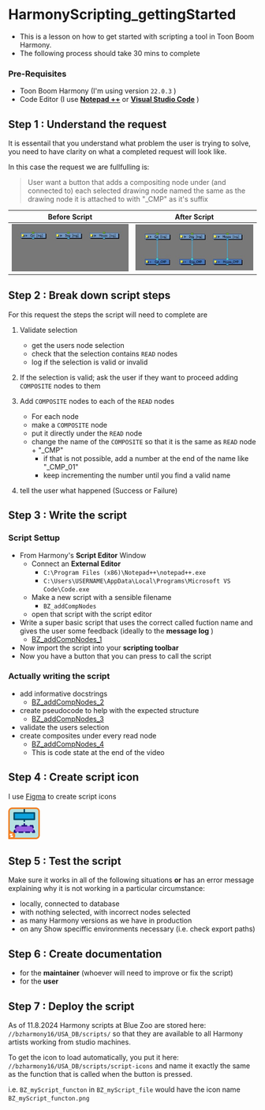 # HarmonyScripting_gettingStarted
- This is a lesson on how to get started with scripting a tool in Toon Boom Harmony.
- The following process should take 30 mins to complete

### Pre-Requisites

- Toon Boom Harmony (I'm using version `22.0.3` )
- Code Editor (I use [**Notepad ++**](https://notepad-plus-plus.org/downloads/)  or [**Visual Studio Code**](https://code.visualstudio.com/Download) )


## Step 1 : Understand the request
It is essentail that you understand what problem the user is trying to solve, you need to have clarity on what a completed request will look like.

In this case the request we are fullfulling is: 
>User want a button that adds a compositing node under (and connected to) each selected drawing node named the same as the drawing node it is attached to with "_CMP" as it's suffix


| Before Script | After Script |
| -- | --- |
|![drawing nodes only](images/fig-01_drawingNodes.jpg)  | ![drawing nodes with comp nodes](images/fig-02_drawingNodesAndCompNodes.jpg)|

## Step 2 : Break down script steps
For this request the steps the script will need to complete are

1. Validate selection
   - get the users node selection
   - check that the selection contains `READ` nodes 
   - log if the selection is valid or invalid
2. If the selection is valid; ask the user if they want to proceed adding `COMPOSITE` nodes to them
3. Add `COMPOSITE` nodes to each of the `READ` nodes 
   - For each node
   - make a `COMPOSITE` node
   - put it directly under the `READ` node
   - change the name of the `COMPOSITE` so that it is the same as `READ` node + "_CMP"
     - if that is not possible, add a number at the end of the name like "_CMP_01"
     - keep incrementing the number until you find a valid name
   
4. tell the user what happened (Success or Failure)

## Step 3 : Write the script

### Script Settup
- From Harmony's **Script Editor** Window
  - Connect an **External Editor**
    - `C:\Program Files (x86)\Notepad++\notepad++.exe`
    - `C:\Users\USERNAME\AppData\Local\Programs\Microsoft VS Code\Code.exe`
  - Make a new script with a sensible filename
    - `BZ_addCompNodes`
  - open that script with the script editor
- Write a super basic script that uses the correct called fuction name and gives the user some feedback (ideally to the **message log** )
  - [BZ_addCompNodes_1](ScriptStages/BZ_addCompNodes_1.js)
- Now import the script into your **scripting toolbar**
- Now you have a button that you can press to call the script

### Actually writing the script
- add informative docstrings
  - [BZ_addCompNodes_2](ScriptStages/BZ_addCompNodes_2.js)
- create pseudocode to help with the expected structure
  - [BZ_addCompNodes_3](ScriptStages/BZ_addCompNodes_3.js)
- validate the users selection
- create composites under every read node
  - [BZ_addCompNodes_4](ScriptStages/BZ_addCompNodes_4.js) 
  - This is code state at the end of the video
## Step 4 : Create script icon
I use [Figma](https://www.figma.com/design/SLqk13wRGNDB3ZpJf77buo/BZ2D-Script-Icons?node-id=13-57&t=bH49zJ8YxbAOrO0w-0) to create script icons

![BZ_addComp_toReadNode.png](images/BZ_addComp_toReadNode.png)

## Step 5 : Test the script
Make sure it works in all of the following situations **or** has an error message explaining why it is not working in a particular circumstance:
- locally, connected to database 
- with nothing selected, with incorrect nodes selected
- as many Harmony versions as we have in production
- on any Show speciffic environments necessary (i.e. check export paths)
## Step 6 : Create documentation
- for the **maintainer** (whoever will need to improve or fix the script)
- for the **user**

## Step 7 : Deploy the script
As of 11.8.2024 Harmony scripts at Blue Zoo are stored here:  `//bzharmony16/USA_DB/scripts/` so that they are available to all Harmony artists working from studio machines.

To get the icon to load automatically, you put it here: `//bzharmony16/USA_DB/scripts/script-icons` and name it exactly the same as the function that is called when the button is pressed. 

i.e. `BZ_myScript_functon` in `BZ_myScript_file` would have the icon name `BZ_myScript_functon.png`
